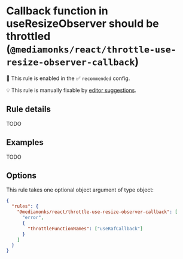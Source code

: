 # Callback function in useResizeObserver should be throttled (`@mediamonks/react/throttle-use-resize-observer-callback`)

💼 This rule is enabled in the ✅ `recommended` config.

💡 This rule is manually fixable by
[editor suggestions](https://eslint.org/docs/developer-guide/working-with-rules#providing-suggestions).

<!-- end auto-generated rule header -->

## Rule details

TODO

## Examples

TODO

## Options

This rule takes one optional object argument of type object:

```json
{
  "rules": {
    "@mediamonks/react/throttle-use-resize-observer-callback": [
      "error",
      {
        "throttleFunctionNames": ["useRafCallback"]
      }
    ]
  }
}
```
